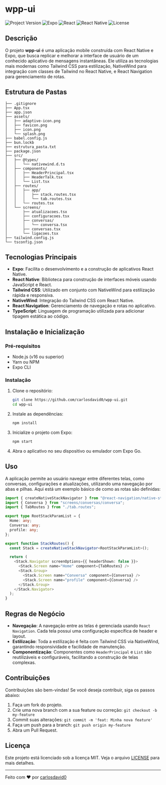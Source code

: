 # wpp-ui

![Project Version](https://img.shields.io/badge/version-1.0.0-blue)
![Expo](https://img.shields.io/badge/Expo-50.0.14-blue)
![React](https://img.shields.io/badge/React-18.2.0-blue)
![React Native](https://img.shields.io/badge/React%20Native-0.73.6-blue)
![License](https://img.shields.io/badge/license-MIT-green)

## Descrição

O projeto **wpp-ui** é uma aplicação mobile construída com React Native e Expo, que busca replicar e melhorar a interface de usuário de um conhecido aplicativo de mensagens instantâneas. Ele utiliza as tecnologias mais modernas como Tailwind CSS para estilização, NativeWind para integração com classes de Tailwind no React Native, e React Navigation para gerenciamento de rotas.

## Estrutura de Pastas

```
├── .gitignore
├── App.tsx
├── app.json
├── assets/
│   ├── adaptive-icon.png
│   ├── favicon.png
│   ├── icon.png
│   └── splash.png
├── babel.config.js
├── bun.lockb
├── estrutura_pasta.txt
├── package.json
├── src/
│   ├── @types/
│   │   └── nativewind.d.ts
│   ├── components/
│   │   ├── HeaderPrincipal.tsx
│   │   ├── HeaderTalk.tsx
│   │   └── List.tsx
│   ├── routes/
│   │   ├── app/
│   │   │   ├── stack.routes.tsx
│   │   │   └── tab.routes.tsx
│   │   └── routes.tsx
│   └── screens/
│       ├── atualizacoes.tsx
│       ├── configuracoes.tsx
│       ├── conversas/
│       │   └── conversa.tsx
│       ├── conversas.tsx
│       └── ligacoes.tsx
├── tailwind.config.js
└── tsconfig.json
```

## Tecnologias Principais

- **Expo**: Facilita o desenvolvimento e a construção de aplicativos React Native.
- **React Native**: Biblioteca para construção de interfaces móveis usando JavaScript e React.
- **Tailwind CSS**: Utilizado em conjunto com NativeWind para estilização rápida e responsiva.
- **NativeWind**: Integração do Tailwind CSS com React Native.
- **React Navigation**: Gerenciamento de navegação e rotas no aplicativo.
- **TypeScript**: Linguagem de programação utilizada para adicionar tipagem estática ao código.

## Instalação e Inicialização

### Pré-requisitos

- Node.js (v16 ou superior)
- Yarn ou NPM
- Expo CLI

### Instalação

1. Clone o repositório:

   ```bash
   git clone https://github.com/carlosdavid0/wpp-ui.git
   cd wpp-ui
   ```

2. Instale as dependências:

   ```bash
   npm install
   ```

3. Inicialize o projeto com Expo:

   ```bash
   npm start
   ```

4. Abra o aplicativo no seu dispositivo ou emulador com Expo Go.

## Uso

A aplicação permite ao usuário navegar entre diferentes telas, como conversas, configurações e atualizações, utilizando uma navegação por abas e pilhas. Aqui está um exemplo básico de como as rotas são definidas:

```typescript
import { createNativeStackNavigator } from "@react-navigation/native-stack";
import { Conversa } from "screens/conversas/conversa";
import { TabRoutes } from "./tab.routes";

export type RootStackParamList = {
  Home: any;
  Conversa: any;
  profile: any;
};

export function StackRoutes() {
  const Stack = createNativeStackNavigator<RootStackParamList>();

  return (
    <Stack.Navigator screenOptions={{ headerShown: false }}>
      <Stack.Screen name="Home" component={TabRoutes} />
      <Stack.Group>
        <Stack.Screen name="Conversa" component={Conversa} />
        <Stack.Screen name="profile" component={Conversa} />
      </Stack.Group>
    </Stack.Navigator>
  );
}
```

## Regras de Negócio

- **Navegação**: A navegação entre as telas é gerenciada usando `React Navigation`. Cada tela possui uma configuração específica de header e layout.
- **Estilização**: Toda a estilização é feita com Tailwind CSS via NativeWind, garantindo responsividade e facilidade de manutenção.
- **Componentização**: Componentes como `HeaderPrincipal` e `List` são reutilizáveis e configuráveis, facilitando a construção de telas complexas.

## Contribuições

Contribuições são bem-vindas! Se você deseja contribuir, siga os passos abaixo:

1. Faça um fork do projeto.
2. Crie uma nova branch com a sua feature ou correção: `git checkout -b my-feature`
3. Commit suas alterações: `git commit -m 'feat: Minha nova feature'`
4. Faça um push para a branch: `git push origin my-feature`
5. Abra um Pull Request.

## Licença

Este projeto está licenciado sob a licença MIT. Veja o arquivo [LICENSE](LICENSE) para mais detalhes.

---

Feito com ❤️ por [carlosdavid0](https://github.com/carlosdavid0)
